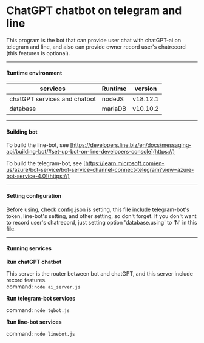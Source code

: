 # ChatGPT chatbot on telegram and line

This program is the bot that can provide user chat with chatGPT-ai on telegram and line, and also can provide owner record user's chatrecord (this features is optional).

---

#### **Runtime environment**


| services                     | Runtime | version  |
| ------------------------------ | --------- | ---------- |
| chatGPT services and chatbot | nodeJS  | v18.12.1 |
| database                     | mariaDB | v10.10.2 |

---

#### **Building bot**

To build the line-bot, see [https://developers.line.biz/en/docs/messaging-api/building-bot/#set-up-bot-on-line-developers-console](https://)

To build the telegram-bot, see [https://learn.microsoft.com/en-us/azure/bot-service/bot-service-channel-connect-telegram?view=azure-bot-service-4.0](https://)

---

#### **Setting configuration**

Before using, check [config.json](./config.json) is setting, this file include telegram-bot's token, line-bot's setting, and other setting, so don't forget.
If you don't want to record user's chatrecord, just setting option 'database.using' to 'N' in this file.

---

#### **Running services**

**Run chatGPT chatbot**

This server is the router between bot and chatGPT, and this server include record features.<br>
command: `node ai_server.js`

**Run telegram-bot services**

command: `node tgbot.js`

**Run line-bot services**

command: `node linebot.js`
